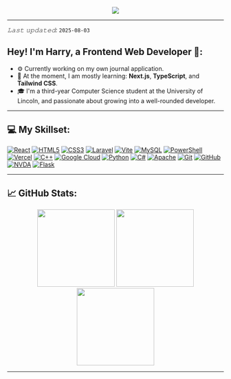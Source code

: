 <p align="center">
  <img src="https://readme-typing-svg.herokuapp.com?font=Fira+Code&size=24&duration=3000&pause=1000&center=true&width=435&lines=Hi+there+%F0%9F%91%8B;I'm+Harry;Welcome+to+my+GitHub+Profile!&color=D3D3D3" />
</p>

---
*𝙻𝚊𝚜𝚝 𝚞𝚙𝚍𝚊𝚝𝚎𝚍:* `2025-08-03`

## Hey! I'm Harry, a Frontend Web Developer 👋:

- ⚙️ Currently working on my own journal application. 
- 🌱 At the moment, I am mostly learning: **Next.js**, **TypeScript**, and **Tailwind CSS**. 
- 🎓 I'm a third-year Computer Science student at the University of Lincoln, and passionate about growing into a well-rounded developer.

---

## 💻 My Skillset:
[![React](https://img.shields.io/badge/react-%2320232a.svg?style=for-the-badge&logo=react&logoColor=%2361DAFB)](#)
[![HTML5](https://img.shields.io/badge/html5-%23E34F26.svg?style=for-the-badge&logo=html5&logoColor=white)](#)
[![CSS3](https://img.shields.io/badge/css3-%231572B6.svg?style=for-the-badge&logo=css3&logoColor=white)](#)
[![Laravel](https://img.shields.io/badge/laravel-%23FF2D20.svg?style=for-the-badge&logo=laravel&logoColor=white)](#)
[![Vite](https://img.shields.io/badge/vite-%23646CFF.svg?style=for-the-badge&logo=vite&logoColor=white)](#)
[![MySQL](https://img.shields.io/badge/MySQL-4479A1?style=for-the-badge&logo=mysql&logoColor=white)](#)
[![PowerShell](https://img.shields.io/badge/PowerShell-%235391FE.svg?style=for-the-badge&logo=powershell&logoColor=white)](#)
[![Vercel](https://img.shields.io/badge/vercel-%23000000.svg?style=for-the-badge&logo=vercel&logoColor=white)](#)
[![C++](https://img.shields.io/badge/c++-%2300599C.svg?style=for-the-badge&logo=c%2B%2B&logoColor=white)](#)
[![Google Cloud](https://img.shields.io/badge/GoogleCloud-%234285F4.svg?style=for-the-badge&logo=google-cloud&logoColor=white)](#)
[![Python](https://img.shields.io/badge/python-3670A0?style=for-the-badge&logo=python&logoColor=ffdd54)](#)
[![C#](https://img.shields.io/badge/c%23-%23239120.svg?style=for-the-badge&logo=csharp&logoColor=white)](#)
[![Apache](https://img.shields.io/badge/apache-%23D42029.svg?style=for-the-badge&logo=apache&logoColor=white)](#)
[![Git](https://img.shields.io/badge/git-%23F05033.svg?style=for-the-badge&logo=git&logoColor=white)](#)
[![GitHub](https://img.shields.io/badge/github-%23121011.svg?style=for-the-badge&logo=github&logoColor=white)](#)
[![NVDA](https://img.shields.io/badge/NVDA-%23630093.svg?style=for-the-badge&logo=NVDA&logoColor=white)](#)
[![Flask](https://img.shields.io/badge/flask-%23000.svg?style=for-the-badge&logo=flask&logoColor=white)](#)

---

## 📈 GitHub Stats:

<p align="center">
  <img height="180em" src="https://github-readme-stats.vercel.app/api?username=HGlennon&show_icons=true&hide_border=true&theme=github_dark" />
  <img height="180em" src="https://github-readme-stats.vercel.app/api/top-langs/?username=HGlennon&layout=compact&hide_border=true&theme=github_dark" />
  <img height="180em" src="https://github-readme-streak-stats.herokuapp.com/?user=HGlennon&hide_border=true&theme=github_dark" />
</p>

---
